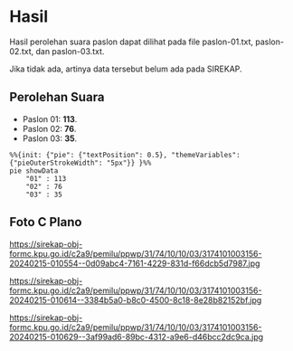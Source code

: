 # Hasil

Hasil perolehan suara paslon dapat dilihat pada file paslon-01.txt, paslon-02.txt, dan paslon-03.txt.

Jika tidak ada, artinya data tersebut belum ada pada SIREKAP.

## Perolehan Suara

 * Paslon 01: **113**.
 * Paslon 02: **76**.
 * Paslon 03: **35**.

```mermaid
%%{init: {"pie": {"textPosition": 0.5}, "themeVariables": {"pieOuterStrokeWidth": "5px"}} }%%
pie showData
    "01" : 113
    "02" : 76
    "03" : 35
```
## Foto C Plano

https://sirekap-obj-formc.kpu.go.id/c2a9/pemilu/ppwp/31/74/10/10/03/3174101003156-20240215-010554--0d09abc4-7161-4229-831d-f66dcb5d7987.jpg

https://sirekap-obj-formc.kpu.go.id/c2a9/pemilu/ppwp/31/74/10/10/03/3174101003156-20240215-010614--3384b5a0-b8c0-4500-8c18-8e28b82152bf.jpg

https://sirekap-obj-formc.kpu.go.id/c2a9/pemilu/ppwp/31/74/10/10/03/3174101003156-20240215-010629--3af99ad6-89bc-4312-a9e6-d46bcc2dc9ca.jpg
